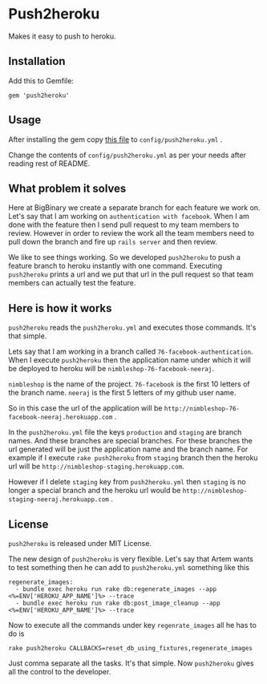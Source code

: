 # Push2heroku

Makes it easy to push to heroku.

## Installation

Add this to Gemfile:

    gem 'push2heroku'

## Usage

After installing the gem copy [this file](https://raw.github.com/gist/3098161/578dad8cd3933834712a8afdf33520221dbdb986/push2heroku.yml) to `config/push2heroku.yml` .

Change the contents of `config/push2heroku.yml` as per your needs after
reading rest of README.

## What problem it solves

Here at BigBinary we create a separate branch for each feature we work
on. Let's say that I am working on `authentication with facebook`.
When I am done with the feature then I send pull request to my team
members to review. However in order to review the work all the team
members need to pull down the branch and fire up `rails server` and then
review.

We like to see things working. So we developed `push2heroku` to push a
feature branch to heroku instantly with one command. Executing
`push2heroku` prints a url and we put that url in the pull request so
that team members can actually test the feature.

## Here is how it works

`push2heroku` reads the `push2heroku.yml` and executes those commands.
It's that simple.

Lets say that I am working in a branch called
`76-facebook-authentication`. When I execute `push2heroku` then the
application name under which it will be deployed to heroku will be
`nimbleshop-76-facebook-neeraj`.

`nimbleshop` is the name of the project.
`76-facebook` is the first 10 letters of the branch name.
`neeraj` is the first 5 letters of my github user name.

So in this case the url of the application will be
`http://nimbleshop-76-facebook-neeraj.herokuapp.com` .

In the `push2heroku.yml` file the keys `production` and `staging`
are branch names. And these branches are special branches. For these
branches the url generated will be just the application name and the
branch name. For example if I execute `rake push2heroku` from `staging`
branch then the heroku url will be
`http://nimbleshop-staging.herokuapp.com`.

However if I delete `staging` key from `push2heroku.yml` then `staging`
is no longer a special branch and the heroku url would be
`http://nimbleshop-staging-neeraj.herokuapp.com` .


## License

`push2heroku` is released under MIT License.

The new design of `push2heroku` is very flexible. Let's say that Artem
wants to test something then he can add to `push2heroku.yml` something
like this

```
regenerate_images:
  - bundle exec heroku run rake db:regenerate_images --app <%=ENV['HEROKU_APP_NAME']%> --trace
  - bundle exec heroku run rake db:post_image_cleanup --app <%=ENV['HEROKU_APP_NAME']%> --trace
```

Now to execute all the commands under key `regenrate_images` all he has to do is

```
rake push2heroku CALLBACKS=reset_db_using_fixtures,regenerate_images
```

Just comma separate all the tasks. It's that simple. Now `push2heroku` gives all the control to the developer.

